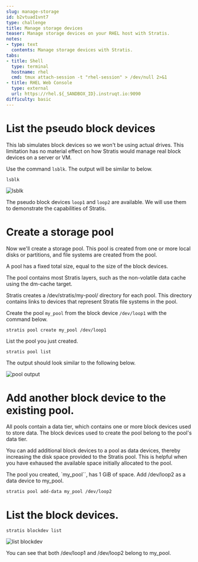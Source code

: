 ```yaml
---
slug: manage-storage
id: b2vtuad1vnt7
type: challenge
title: Manage storage devices
teaser: Manage storage devices on your RHEL host with Stratis.
notes:
- type: text
  contents: Manage storage devices with Stratis.
tabs:
- title: Shell
  type: terminal
  hostname: rhel
  cmd: tmux attach-session -t "rhel-session" > /dev/null 2>&1
- title: RHEL Web Console
  type: external
  url: https://rhel.${_SANDBOX_ID}.instruqt.io:9090
difficulty: basic
---
```

List the pseudo block devices
=============================

This lab simulates block devices so we won't be using actual drives. This limitation has no material effect on how Stratis would manage real block devices on a server or VM.

Use the command `lsblk`. The output will be similar to below.

```bash,run
lsblk
```

![lsblk](../assets/lsblk.png)

The pseudo block devices `loop1` and `loop2` are available. We will use them to demonstrate the capabilities of Stratis.

Create a storage pool
=====================

Now we'll create a storage pool. This pool is created from one or more local disks or partitions, and file systems are created from the pool.

A pool has a fixed total size, equal to the size of the block devices.

The pool contains most Stratis layers, such as the non-volatile data cache using the dm-cache target.

Stratis creates a /dev/stratis/my-pool/ directory for each pool. This directory contains links to devices that represent Stratis file systems in the pool.

Create the pool `my_pool` from the block device `/dev/loop1` with the command below.

```bash,run
stratis pool create my_pool /dev/loop1
```

List the pool you just created.

```bash,run
stratis pool list
```

The output should look similar to the following below.

![pool output](../assets/pooloutput.png)

Add another block device to the existing pool.
==============================================

All pools contain a data tier, which contains one or more block devices used to store data. The block devices used to create the pool belong to the pool's data tier.

You can add additional block devices to a pool as data devices, thereby increasing the disk space provided to the Stratis pool. This is helpful when you have exhaused the available space initially allocated to the pool.

The pool you created, `my_pool``, has 1 GiB of space. Add /dev/loop2 as a data device to my_pool.

```bash,run
stratis pool add-data my_pool /dev/loop2
```

List the block devices.
=======================

```bash,run
stratis blockdev list
```

![list blockdev](../assets/blkdevlist.png)

You can see that both /dev/loop1 and /dev/loop2 belong to my_pool.
